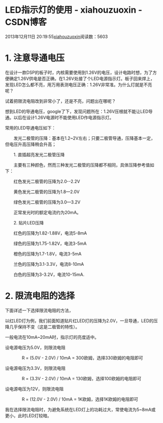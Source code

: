 # LED指示灯的使用 - xiahouzuoxin - CSDN博客





2013年12月11日 20:19:55[xiahouzuoxin](https://me.csdn.net/xiahouzuoxin)阅读数：5603








# 1. 注意导通电压

在设计一款DSP的板子时，内核需要使用到1.26V的电压，设计电路时想，为了方便确定1.26V供电是否正确，在1.26V处接了个LED电源指示灯。板子回来焊上，发现LED怎么都不亮，用万用表测电压正确：1.26V非常准。为什么灯就是不亮呢？




试着把限流电阻改到非常小了，还是不亮，问题出在哪呢？




想到LED的导通电压，google了下，发现问题所在：1.26V压根就不能让LED导通。以后在设计1.26V电源时不能使用LED作电源指示灯。




常用的LED导通电压如下：


　　发光二极管的压降：基本在1.2~2V左右；只要二极管导通，压降基本一定，但电压升高压降稍会升高；

　　1. 直插超亮发光二极管压降

　　主要有三种颜色，然而三种发光二极管的压降都不相同，具体压降参考值如下：

　　红色发光二极管的压降为2.0--2.2V

　　黄色发光二极管的压降为1.8—2.0V

　　绿色发光二极管的压降为3.0—3.2V

　　正常发光时的额定电流约为20mA。

　　2. 贴片LED压降

　　红色的压降为1.82-1.88V，电流5-8mA

　　绿色的压降为1.75-1.82V，电流3-5mA

　　橙色的压降为1.7-1.8V，电流3-5mA

　　兰色的压降为3.1-3.3V，电流8-10mA

　　白色的压降为3-3.2V，电流10-15mA.







# 2. 限流电阻的选择



下面详述一下选择限流电阻的方法，




以红LED灯为例，我们前面知道贴片红LED灯的压降为2.0V，一旦导通，LED的压降几乎保持不变（这是二极管的特性）。

一般电流在10mA~20mA时，指示灯的亮度适中。




设电源电压为5.0V，则限流电阻 

              R = (5.0V - 2.0V) / 10mA = 300欧姆，选择330欧姆的电阻即可

设电源电压为3.3V，则限流电阻

              R = (3.3V - 2.0V) / 10mA = 130欧姆，选择100欧姆的电阻即可

设电源电压为12V，则限流电阻

              R = (12.0V - 2.0V) / 10mA = 1K欧姆，选择1K欧姆的电阻即可




我在选择限流电阻时，为避免系统在LED灯上的功耗过大，常使电流为5~8mA或更小，此时LED灯较暗。






